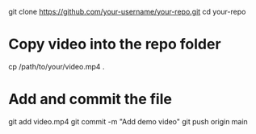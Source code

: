 
git clone https://github.com/your-username/your-repo.git
cd your-repo

# Copy video into the repo folder
cp /path/to/your/video.mp4 .

# Add and commit the file
git add video.mp4
git commit -m "Add demo video"
git push origin main
